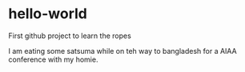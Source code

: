 # hello-world
First github project to learn the ropes

I am eating some satsuma while on teh way to bangladesh for a AIAA conference with my homie. 
